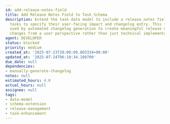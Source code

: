 ```yaml
---
id: add-release-notes-field
title: Add Release Notes Field to Task Schema
description: Extend the task data model to include a release_notes field that allows
  tasks to specify their user-facing impact and changelog entry. This field will be
  used by automated changelog generation to create meaningful release notes that communicate
  changes from a user perspective rather than just technical implementation details.
agent: DEVELOPER
status: blocked
priority: medium
created_at: '2025-07-23T20:00:09.803334+00:00'
updated_at: '2025-07-24T06:10:34.109709'
due_date: null
dependencies:
- manually-generate-changelog
notes: null
estimated_hours: 4.0
actual_hours: null
assignee: null
tags:
- data-model
- schema-extension
- release-management
- task-enhancement
---
```



